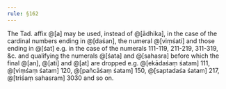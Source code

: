 ```yaml
---
rule: §162
---
```


The Tad. affix @[a] may be used, instead of @[ādhika], in the case of the cardinal numbers ending in @[daśan], the numeral @[viṃśati] and those ending in @[śat] e.g. in the case of the numerals 111-119, 211-219, 311-319, &c. and qualifying the numerals @[śata] and @[sahasra] before which the final @[an], @[ati] and @[at] are dropped e.g. @[ekādaśaṃ śatam] 111, @[viṃśaṃ śatam] 120, @[pañcāśaṃ śatam] 150, @[saptadaśa śatam] 217, @[triśaṃ sahasram] 3030 and so on.